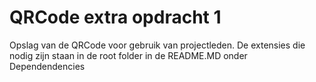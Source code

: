 # QRCode extra opdracht 1
Opslag van de QRCode voor gebruik van projectleden.
De extensies die nodig zijn staan in de root folder in de README.MD onder Dependendencies
